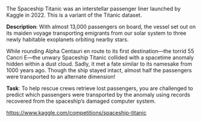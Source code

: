 The Spaceship Titanic was an interstellar passenger liner launched by Kaggle in 2022. 
This is a variant of the Titanic dataset.

**Description**: With almost 13,000 passengers on board, the vessel set out on its maiden voyage transporting emigrants 
from our solar system to three newly habitable exoplanets orbiting nearby stars.

While rounding Alpha Centauri en route to its first destination—the torrid 55 Cancri E—the unwary Spaceship Titanic 
collided with a spacetime anomaly hidden within a dust cloud. Sadly, it met a fate similar to its namesake 
from 1000 years ago. Though the ship stayed intact, almost half the passengers were transported to an alternate dimension!

**Task**: To help rescue crews retrieve lost passengers, you are challenged to predict which passengers were transported by the anomaly using records recovered from the spaceship’s damaged computer system.

https://www.kaggle.com/competitions/spaceship-titanic
